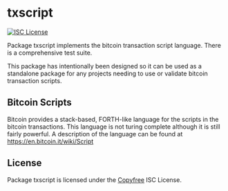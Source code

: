 txscript
========

[![ISC License](http://img.shields.io/badge/license-ISC-blue.svg)](http://Copyfree.org)

Package txscript implements the bitcoin transaction script language.  There is
a comprehensive test suite.

This package has intentionally been designed so it can be used as a standalone
package for any projects needing to use or validate bitcoin transaction scripts.

## Bitcoin Scripts

Bitcoin provides a stack-based, FORTH-like language for the scripts in
the bitcoin transactions.  This language is not turing complete
although it is still fairly powerful.  A description of the language
can be found at https://en.bitcoin.it/wiki/Script

## License

Package txscript is licensed under the [Copyfree](http://Copyfree.org) ISC
License.
